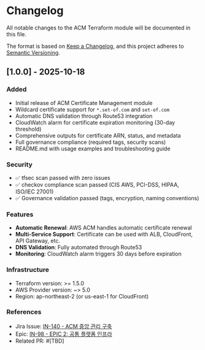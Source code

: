 # Changelog

All notable changes to the ACM Terraform module will be documented in this file.

The format is based on [Keep a Changelog](https://keepachangelog.com/en/1.0.0/),
and this project adheres to [Semantic Versioning](https://semver.org/spec/v2.0.0.html).

## [1.0.0] - 2025-10-18

### Added
- Initial release of ACM Certificate Management module
- Wildcard certificate support for `*.set-of.com` and `set-of.com`
- Automatic DNS validation through Route53 integration
- CloudWatch alarm for certificate expiration monitoring (30-day threshold)
- Comprehensive outputs for certificate ARN, status, and metadata
- Full governance compliance (required tags, security scans)
- README.md with usage examples and troubleshooting guide

### Security
- ✅ tfsec scan passed with zero issues
- ✅ checkov compliance scan passed (CIS AWS, PCI-DSS, HIPAA, ISO/IEC 27001)
- ✅ Governance validation passed (tags, encryption, naming conventions)

### Features
- **Automatic Renewal**: AWS ACM handles automatic certificate renewal
- **Multi-Service Support**: Certificate can be used with ALB, CloudFront, API Gateway, etc.
- **DNS Validation**: Fully automated through Route53
- **Monitoring**: CloudWatch alarm triggers 30 days before expiration

### Infrastructure
- Terraform version: >= 1.5.0
- AWS Provider version: ~> 5.0
- Region: ap-northeast-2 (or us-east-1 for CloudFront)

### References
- Jira Issue: [IN-140 - ACM 중앙 관리 구축](https://ryuqqq.atlassian.net/browse/IN-140)
- Epic: [IN-98 - EPIC 2: 공통 플랫폼 인프라](https://ryuqqq.atlassian.net/browse/IN-98)
- Related PR: #[TBD]
